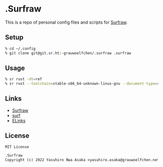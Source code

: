 # .Surfraw

This is a repo of personal config files and scripts for [Surfraw](
https://gitlab.com/surfraw/Surfraw).


## Setup

```zsh
% cd ~/.config
% git clone git@git.sr.ht:~grauwoelfchen/.surfraw .surfraw
```

## Usage

```zsh
% sr rust -dt=ref
% sr rust --toolchain=stable-x86_64-unknown-linux-gnu --document-type=std
```

## Links

* [Surfraw](https://gitlab.com/surfraw/Surfraw)
* [surf](https://surf.suckless.org/)
* [ELinks](http://elinks.or.cz/)


## License

`MIT License`

```txt
.Surfraw
Copyright (c) 2022 Yasuhiro Яша Asaka <yasuhiro.asaka@grauwoelfchen.net>
```
